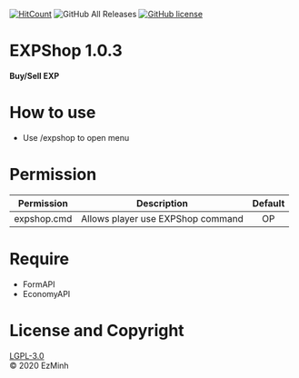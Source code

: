 ﻿[![HitCount](http://hits.dwyl.com/EzMinh/EXPShop.svg)](http://hits.dwyl.com/EzMinh/EXPShop)
![GitHub All Releases](https://img.shields.io/github/downloads/EzMinh/EXPShop/total)
[![GitHub license](https://img.shields.io/github/license/EzMinh/EXPShop)](https://github.com/EzMinh/EXPShop/blob/master/LICENSE)
# EXPShop 1.0.3
**Buy/Sell EXP**
# How to use
- Use /expshop to open menu
# Permission
|  Permission |            Description            | Default |
|:-----------:|:---------------------------------:|:-------:|
| expshop.cmd | Allows player use EXPShop command |    OP   |
# Require
- FormAPI
- EconomyAPI
# License and Copyright
[LGPL-3.0](https://github.com/EzMinh/EXPShop/blob/master/LICENSE) <br/>
© 2020 EzMinh
